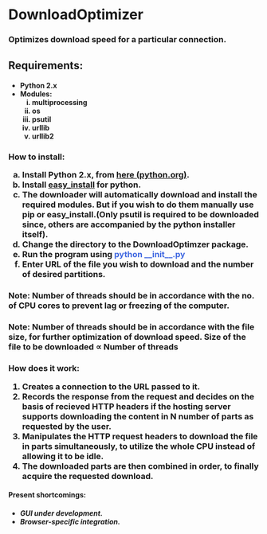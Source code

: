 <h1>DownloadOptimizer</h1>
<h3>Optimizes download speed for a particular connection.</h3>
<h2>Requirements:</h2>
<h4>
<ul>
<li>Python 2.x</li>
<li>Modules:
<ol type="i">
<li>multiprocessing</li>
<li>os</li>
<li>psutil</li>
<li>urllib</li>
<li>urllib2</li>
</ol>
</li>
</ol>
</h4>
<h3>
How to install:
<ol type="a">
<li>Install Python 2.x, from <a href="https://www.python.org/ftp/python/2.7.12/python-2.7.12.msi">here (python.org)</a>.</li>
<li>Install <a href="http://simpledeveloper.com/how-to-install-easy_install/">easy_install</a> for python.</li>
<li>The downloader will automatically download and install the required modules. But if you wish to do them manually use pip or easy_install.(Only psutil is required to be downloaded since, others are accompanied by the python installer itself).</li>
<li>Change the directory to the DownloadOptimzer package.</li>
<li>Run the program using <font color="#4169E1">python __init__.py</font></li>
<li>Enter URL of the file you wish to download and the number of desired partitions.</li>
</ol>
</h3>
<h3>Note: Number of threads should be in accordance with the no. of CPU cores to prevent lag or freezing of the computer.</h3>
<h3>Note: Number of threads should be in accordance with the file size, for further optimization of download speed. Size of the file to be downloaded &prop; Number of threads</h3>
<h3>
How does it work:
<ol type="1">
<li>Creates a connection to the URL passed to it.</li>
<li>Records the response from the request and decides on the basis of recieved HTTP headers if the hosting server supports downloading the content in N number of parts as requested by the user.</li>
<li>Manipulates the HTTP request headers to download the file in parts simultaneously, to utilize the whole CPU instead of allowing it to be idle.</li>
<li>The downloaded parts are then combined in order, to finally acquire the requested download.</li>
</ol>
</h3>
<h4>
Present shortcomings:
</h4>
<h5>
<ul>
<li>GUI under development.</li>
<li>Browser-specific integration.</li>
</ul>
</h5>